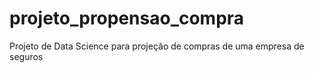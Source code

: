 # projeto_propensao_compra
Projeto de Data Science para projeção de compras de uma empresa de seguros
